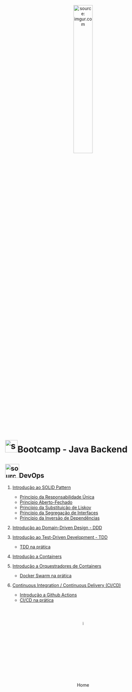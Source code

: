 <div align="center">
     <img src="https://i.imgur.com/KOZy0uM.png" title="source: imgur.com" width="35%"/> 
</div>
<h1><img src="https://i.imgur.com/JSfXyzm.png" title="source: imgur.com" width="40px"/>Bootcamp - Java Backend</h1>

<h2><img src="https://i.imgur.com/KOZy0uM.png" title="source: imgur.com" width="45px"/>DevOps</h2>

1. <a href="solid.md" >Introdução ao SOLID Pattern</a>
   - <a href="solid_01.md" >Princípio da Responsabilidade Única</a>
   - <a href="solid_02.md" >Princípio Aberto-Fechado</a>
   - <a href="solid_03.md" >Princípio da Substituição de Liskov</a>
   - <a href="solid_04.md" >Princípio da Segregação de Interfaces</a>
   - <a href="solid_05.md" >Princípio da Inversão de Dependências</a>

2. <a href="ddd.md" >Introdução ao Domain-Driven Design - DDD</a>
3. <a href="tdd.md" >Introdução ao Test-Driven Development - TDD</a>
   - <a href="tdd_pratica.md" >TDD na prática</a>

4. <a href="container.md" >Introdução a Containers</a>
5. <a href="orquestrador.md" >Introdução a Orquestradores de Containers</a>
   - <a href="orquestracao_pratica.md" >Docker Swarm na prática</a>
   
6. <a href="ci_cd.md" >Continuous Integration / Continuous Delivery (CI/CD)</a>
   - <a href="github_actions.md" >Introdução a Github Actions</a>
   - <a href="ci_cd_pratica.md" >CI/CD na prática</a>

<br /><br />
	

<div align="center"><a href="../README.md"><img src="https://i.imgur.com/kfHCxif.png" title="source: imgur.com" width="5%"/></a></div>
<div align="center">Home</div>
